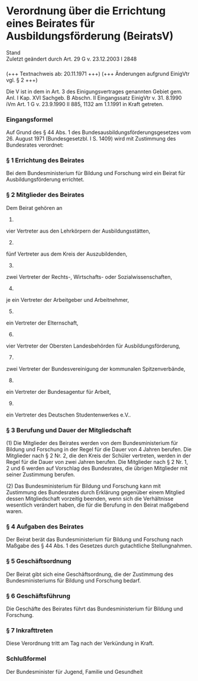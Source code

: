 Verordnung über die Errichtung eines Beirates für Ausbildungsförderung (BeiratsV)
=================================================================================

Stand  
Zuletzt geändert durch Art. 29 G v. 23.12.2003 I 2848

### 

(+++ Textnachweis ab: 20.11.1971 +++)
(+++ Änderungen aufgrund EinigVtr vgl. § 2 +++)

Die V ist in dem in Art. 3 des Einigungsvertrages genannten Gebiet gem. Anl. I Kap. XVI Sachgeb. B Abschn. II Eingangssatz EinigVtr v. 31. 8.1990 iVm Art. 1 G v. 23.9.1990 II 885, 1132 am 1.1.1991 in Kraft getreten.

### Eingangsformel

Auf Grund des § 44 Abs. 1 des Bundesausbildungsförderungsgesetzes vom 26. August 1971 (Bundesgesetzbl. I S. 1409) wird mit Zustimmung des Bundesrates verordnet:

### § 1 Errichtung des Beirates

Bei dem Bundesministerium für Bildung und Forschung wird ein Beirat für Ausbildungsförderung errichtet.

### § 2 Mitglieder des Beirates

Dem Beirat gehören an

1.  
vier Vertreter aus den Lehrkörpern der Ausbildungsstätten,

2.  
fünf Vertreter aus dem Kreis der Auszubildenden,

3.  
zwei Vertreter der Rechts-, Wirtschafts- oder Sozialwissenschaften,

4.  
je ein Vertreter der Arbeitgeber und Arbeitnehmer,

5.  
ein Vertreter der Elternschaft,

6.  
vier Vertreter der Obersten Landesbehörden für Ausbildungsförderung,

7.  
zwei Vertreter der Bundesvereinigung der kommunalen Spitzenverbände,

8.  
ein Vertreter der Bundesagentur für Arbeit,

9.  
ein Vertreter des Deutschen Studentenwerkes e.V..

### § 3 Berufung und Dauer der Mitgliedschaft

(1) Die Mitglieder des Beirates werden von dem Bundesministerium für Bildung und Forschung in der Regel für die Dauer von 4 Jahren berufen. Die Mitglieder nach § 2 Nr. 2, die den Kreis der Schüler vertreten, werden in der Regel für die Dauer von zwei Jahren berufen. Die Mitglieder nach § 2 Nr. 1, 2 und 6 werden auf Vorschlag des Bundesrates, die übrigen Mitglieder mit seiner Zustimmung berufen.

(2) Das Bundesministerium für Bildung und Forschung kann mit Zustimmung des Bundesrates durch Erklärung gegenüber einem Mitglied dessen Mitgliedschaft vorzeitig beenden, wenn sich die Verhältnisse wesentlich verändert haben, die für die Berufung in den Beirat maßgebend waren.

### § 4 Aufgaben des Beirates

Der Beirat berät das Bundesministerium für Bildung und Forschung nach Maßgabe des § 44 Abs. 1 des Gesetzes durch gutachtliche Stellungnahmen.

### § 5 Geschäftsordnung

Der Beirat gibt sich eine Geschäftsordnung, die der Zustimmung des Bundesministeriums für Bildung und Forschung bedarf.

### § 6 Geschäftsführung

Die Geschäfte des Beirates führt das Bundesministerium für Bildung und Forschung.

### § 7 Inkrafttreten

Diese Verordnung tritt am Tag nach der Verkündung in Kraft.

### Schlußformel

Der Bundesminister für Jugend, Familie und Gesundheit
